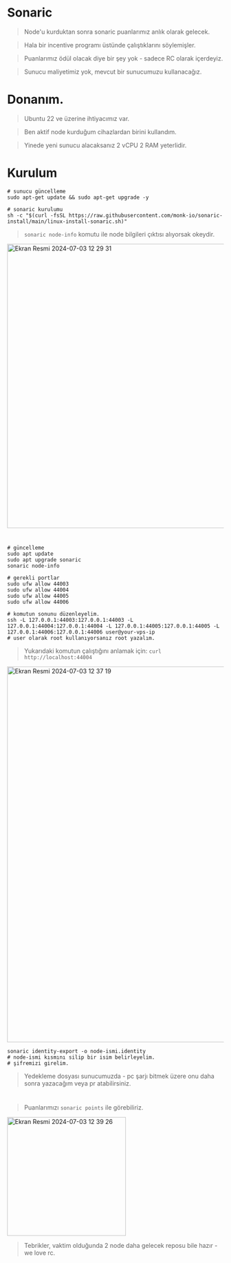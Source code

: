 # Sonaric

> Node'u kurduktan sonra sonaric puanlarımız anlık olarak gelecek.

> Hala bir incentive programı üstünde çalıştıklarını söylemişler.

> Puanlarımız ödül olacak diye bir şey yok - sadece RC olarak içerdeyiz.

> Sunucu maliyetimiz yok, mevcut bir sunucumuzu kullanacağız.

#

# Donanım.

> Ubuntu 22 ve üzerine ihtiyacımız var.

> Ben aktif node kurduğum cihazlardan birini kullandım.

> Yinede yeni sunucu alacaksanız 2 vCPU 2 RAM yeterlidir.

#

# Kurulum

```console
# sunucu güncelleme
sudo apt-get update && sudo apt-get upgrade -y

# sonaric kurulumu
sh -c "$(curl -fsSL https://raw.githubusercontent.com/monk-io/sonaric-install/main/linux-install-sonaric.sh)"
````

> `sonaric node-info` komutu ile node bilgileri çıktısı alıyorsak okeydir.

<img width="661" alt="Ekran Resmi 2024-07-03 12 29 31" src="https://github.com/ruesandora/Sonaric/assets/101149671/a61730fe-2fd7-4e34-a802-41158e24f6ee">

#

```console
# güncelleme
sudo apt update
sudo apt upgrade sonaric
sonaric node-info
```
```console
# gerekli portlar
sudo ufw allow 44003
sudo ufw allow 44004
sudo ufw allow 44005
sudo ufw allow 44006
```

```console
# komutun sonunu düzenleyelim.
ssh -L 127.0.0.1:44003:127.0.0.1:44003 -L 127.0.0.1:44004:127.0.0.1:44004 -L 127.0.0.1:44005:127.0.0.1:44005 -L 127.0.0.1:44006:127.0.0.1:44006 user@your-vps-ip
# user olarak root kullanıyorsanız root yazalım.
```

> Yukarıdaki komutun çalıştığını anlamak için: `curl http://localhost:44004`

<img width="874" alt="Ekran Resmi 2024-07-03 12 37 19" src="https://github.com/ruesandora/Sonaric/assets/101149671/d23fa136-1889-4f1c-b90d-930ce53c67ce">

```console
sonaric identity-export -o node-ismi.identity
# node-ismi kısmını silip bir isim belirleyelim.
# şifremizi girelim.
````

> Yedekleme dosyası sunucumuzda - pc şarjı bitmek üzere onu daha sonra yazacağım veya pr atabilirsiniz.

#

> Puanlarımızı `sonaric points` ile görebiliriz.

<img width="276" alt="Ekran Resmi 2024-07-03 12 39 26" src="https://github.com/ruesandora/Sonaric/assets/101149671/fe2aea28-99ea-45ae-948f-5b6a23a9e116">

> Tebrikler, vaktim olduğunda 2 node daha gelecek reposu bile hazır - we love rc.








